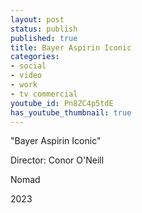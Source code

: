 ```yaml
---
layout: post
status: publish
published: true
title: Bayer Aspirin Iconic
categories:
- social
- video
- work
- tv commercial
youtube_id: Pn8ZC4p5tdE
has_youtube_thumbnail: true
---
```

"Bayer Aspirin Iconic"

Director: Conor O'Neill

Nomad

2023